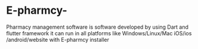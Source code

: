 # E-pharmcy-
Pharmacy management software is software developed by using Dart and flutter framework it can run in all platforms like Windows/Linux/Mac iOS/ios /android/website with E-pharmcy installer 
